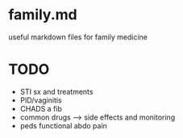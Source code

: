 # family.md
useful markdown files for family medicine

# TODO
- STI sx and treatments
- PID/vaginitis
- CHADS a fib
- common drugs --> side effects and monitoring
- peds functional abdo pain
